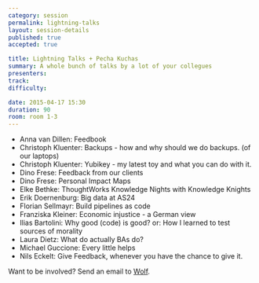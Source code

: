 ```yaml
---
category: session
permalink: lightning-talks
layout: session-details
published: true
accepted: true

title: Lightning Talks + Pecha Kuchas
summary: A whole bunch of talks by a lot of your collegues
presenters: 
track:
difficulty:

date: 2015-04-17 15:30
duration: 90
room: room 1-3
---
```


* Anna van Dillen: Feedbook
* Christoph Kluenter: Backups - how and why should we do backups. (of our laptops)
* Christoph Kluenter: Yubikey - my latest toy and what you can do with it.
* Dino Frese: Feedback from our clients
* Dino Frese: Personal Impact Maps
* Elke Bethke: ThoughtWorks Knowledge Nights with Knowledge Knights 
* Erik Doernenburg: Big data at AS24
* Florian Sellmayr: Build pipelines as code
* Franziska Kleiner: Economic injustice - a German view
* Ilias Bartolini: Why good (code) is good? or: How I learned to test sources of morality
* Laura Dietz: What do actually BAs do?
* Michael Guccione: Every little helps
* Nils Eckelt: Give Feedback, whenever you have the chance to give it.

Want to be involved? Send an email to <a href="mailto:wschlege@thoughtworks.com">Wolf</a>.
